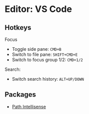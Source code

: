 # Editor: VS Code

## Hotkeys

Focus
- Toggle side pane: `CMD+B`
- Switch to file pane: `SHIFT+CMD+E`
- Switch to focus group 1/2: `CMD+1/2`

Search:
- Switch search history: `ALT+UP/DOWN` 

## Packages
- [Path Intellisense](https://marketplace.visualstudio.com/items?itemName=christian-kohler.path-intellisense)
